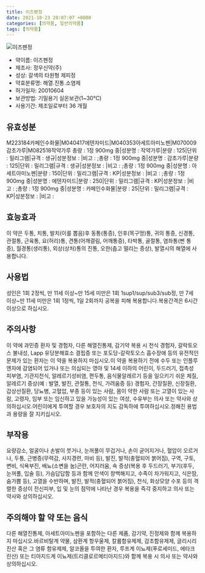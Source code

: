 ```yaml
---
title: 이즈펜정
date: 2021-10-23 20:07:07 +0800
categories: [의약품, 일반의약품]
tags: [의약품]
---
```

![이즈펜정](https://nedrug.mfds.go.kr/pbp/cmn/itemImageDownload/147427738395000108)

- 약이름: 이즈펜정
- 제조사: 정우신약(주)
- 성상: 갈색의 타원형 제피정
- 약효분류명: 해열.진통.소염제
- 허가일자: 20010604
- 보관방법: 기밀용기 실온보관(1~30℃) 
- 사용기간: 제조일로부터 36 개월
## 유효성분
M223184카페인수화물|M040417에텐자미드|M040353아세트아미노펜|M070009감초가루|M082518작약가루
총량 : 1정 900mg 중|성분명 : 작약가루|분량 : 125|단위 : 밀리그램|규격 : 생규|성분정보 : |비고 : ;총량 : 1정 900mg 중|성분명 : 감초가루|분량 : 125|단위 : 밀리그램|규격 : 생규|성분정보 : |비고 : ;총량 : 1정 900mg 중|성분명 : 아세트아미노펜|분량 : 150|단위 : 밀리그램|규격 : KP|성분정보 : |비고 : ;총량 : 1정 900mg 중|성분명 : 에텐자미드|분량 : 250|단위 : 밀리그램|규격 : KP|성분정보 : |비고 : ;총량 : 1정 900mg 중|성분명 : 카페인수화물|분량 : 25|단위 : 밀리그램|규격 : KP|성분정보 : |비고 :
## 효능효과
이 약은 두통, 치통, 발치(이를 뽑음)후 동통(통증), 인후(목구멍)통, 귀의 통증, 신경통, 관절통, 근육통, 요(허리)통, 견통(어깨결림, 어깨통증), 타박통, 골절통, 염좌통(삔 통증), 월경통(생리통), 외상(상처)통의 진통, 오한(춥고 떨리는 증상), 발열시의 해열에 사용합니다.
## 사용법
성인은 1회 2정씩, 만 11세 이상~만 15세 미만은 1회 1sup1/sup/sub3/sub정, 만 7세 이상~만 11세 미만은 1회 1정씩, 1일 2회까지 공복을 피해 복용합니다.복용간격은 6시간 이상으로 하십시오.
## 주의사항
이 약에 과민증 환자 및 경험자, 다른 해열진통제, 감기약 복용 시 천식 경험자, 갈락토오스 불내성, Lapp 유당분해효소 결핍증 또는 포도당-갈락토오스 흡수장애 등의 유전적인 문제가 있는 환자는 이 약을 복용하지 마십시오.이 약을 복용하기 전에 수두 또는 인플루엔자에 감염되어 있거나 또는 의심되는 영아 및 14세 이하의 어린이, 두드러기, 접촉성피부염, 기관지천식, 알레르기성비염, 편두통, 음식물알레르기 등을 일으키기 쉬운 체질, 알레르기 증상(예 : 발열, 발진, 관절통, 천식, 가려움증 등) 경험자, 간장질환, 신장질환, 갑상선질환, 당뇨병, 고혈압, 부종 등이 있는 사람, 몸이 약한 사람 또는 고열이 있는 사람, 고령자, 임부 또는 임신하고 있을 가능성이 있는 여성, 수유부는 의사 또는 약사와 상의하십시오.어린이에게 투여할 경우 보호자의 지도 감독하에 투여하십시오.정해진 용법과 용량을 잘 지키십시오.
## 부작용
요량감소, 얼굴이나 손발이 붓거나, 눈꺼풀이 무겁거나, 손이 굳어지거나, 혈압이 오르거나, 두통, 근병증(무력감, 사지경련, 마비 등), 발진, 발적(충혈되어 붉어짐), 구역, 구토, 변비, 식욕부진, 배뇨(소변을 눔)곤란, 어지러움, 쇽 증상(복용 후 두드러기, 부기(후두, 눈꺼풀, 입술 등), 가슴답답함 등과 함께 안색이 창백해지고, 수족이 차가워지고, 식은땀, 숨가쁨 등), 고열을 수반하며, 발진, 발적(충혈되어 붉어짐), 천식, 화상모양 수포 등의 격렬한 증상이 전신피부, 입 및 눈의 점막에 나타난 경우 복용을 즉각 중지하고 의사 또는 약사와 상의하십시오.
## 주의해야 할 약 또는 음식
다른 해열진통제, 아세트아미노펜을 포함하는 다른 제품, 감기약, 진정제와 함께 복용하지 마십시오.바르비탈계 약물, 삼환계 항우울제, 칼륨함유제제, 감초함유제제, 글리시리진산 혹은 그 염류 함유제제, 알코올을 투여한 환자, 루프계 이뇨제(푸로세미드, 에타크린산) 또는 티아지드계 이뇨제(트리클로르메티아지드)와 함께 복용 시 의사 또는 약사와 상의하십시오.
